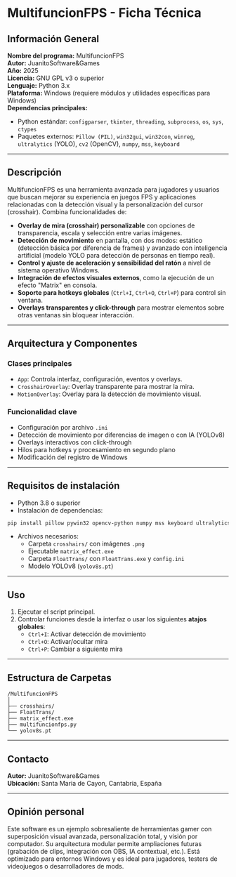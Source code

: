# MultifuncionFPS - Ficha Técnica

## Información General

**Nombre del programa:** MultifuncionFPS  
**Autor:** JuanitoSoftware&Games  
**Año:** 2025  
**Licencia:** GNU GPL v3 o superior  
**Lenguaje:** Python 3.x  
**Plataforma:** Windows (requiere módulos y utilidades específicas para Windows)  
**Dependencias principales:**  
- Python estándar: `configparser`, `tkinter`, `threading`, `subprocess`, `os`, `sys`, `ctypes`  
- Paquetes externos: `Pillow (PIL)`, `win32gui`, `win32con`, `winreg`, `ultralytics` (YOLO), `cv2` (OpenCV), `numpy`, `mss`, `keyboard`  

---

## Descripción

MultifuncionFPS es una herramienta avanzada para jugadores y usuarios que buscan mejorar su experiencia en juegos FPS y aplicaciones relacionadas con la detección visual y la personalización del cursor (crosshair). Combina funcionalidades de:

- **Overlay de mira (crosshair) personalizable** con opciones de transparencia, escala y selección entre varias imágenes.
- **Detección de movimiento** en pantalla, con dos modos: estático (detección básica por diferencia de frames) y avanzado con inteligencia artificial (modelo YOLO para detección de personas en tiempo real).
- **Control y ajuste de aceleración y sensibilidad del ratón** a nivel de sistema operativo Windows.
- **Integración de efectos visuales externos**, como la ejecución de un efecto "Matrix" en consola.
- **Soporte para hotkeys globales** (`Ctrl+I`, `Ctrl+O`, `Ctrl+P`) para control sin ventana.
- **Overlays transparentes y click-through** para mostrar elementos sobre otras ventanas sin bloquear interacción.

---

## Arquitectura y Componentes

### Clases principales

- `App`: Controla interfaz, configuración, eventos y overlays.
- `CrosshairOverlay`: Overlay transparente para mostrar la mira.
- `MotionOverlay`: Overlay para la detección de movimiento visual.

### Funcionalidad clave

- Configuración por archivo `.ini`
- Detección de movimiento por diferencias de imagen o con IA (YOLOv8)
- Overlays interactivos con click-through
- Hilos para hotkeys y procesamiento en segundo plano
- Modificación del registro de Windows

---

## Requisitos de instalación

- Python 3.8 o superior  
- Instalación de dependencias:

```bash
pip install pillow pywin32 opencv-python numpy mss keyboard ultralytics
```

- Archivos necesarios:
  - Carpeta `crosshairs/` con imágenes `.png`
  - Ejecutable `matrix_effect.exe`
  - Carpeta `FloatTrans/` con `FloatTrans.exe` y `config.ini`
  - Modelo YOLOv8 (`yolov8s.pt`)

---

## Uso

1. Ejecutar el script principal.
2. Controlar funciones desde la interfaz o usar los siguientes **atajos globales**:
   - `Ctrl+I`: Activar detección de movimiento
   - `Ctrl+O`: Activar/ocultar mira
   - `Ctrl+P`: Cambiar a siguiente mira

---

## Estructura de Carpetas

```
/MultifuncionFPS
│
├── crosshairs/
├── FloatTrans/
├── matrix_effect.exe
├── multifuncionfps.py
└── yolov8s.pt
```

---

## Contacto

**Autor:** JuanitoSoftware&Games  
**Ubicación:** Santa Maria de Cayon, Cantabria, España  

---

## Opinión personal

Este software es un ejemplo sobresaliente de herramientas gamer con superposición visual avanzada, personalización total, y visión por computador. Su arquitectura modular permite ampliaciones futuras (grabación de clips, integración con OBS, IA contextual, etc.). Está optimizado para entornos Windows y es ideal para jugadores, testers de videojuegos o desarrolladores de mods.
